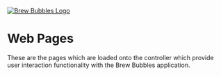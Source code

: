 [![Brew Bubbles Logo](https://i1.wp.com/www.brewbubbles.com/wp-content/uploads/2019/08/BB-full-logo.png "Brew Bubbles")](http://www.brewbubbles.com/)

# Web Pages

These are the pages which are loaded onto the controller which provide user interaction functionality with the Brew Bubbles application.
